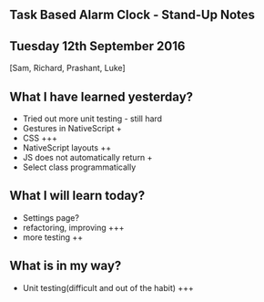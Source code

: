 ## Task Based Alarm Clock - Stand-Up Notes
## Tuesday 12th September 2016

[Sam, Richard, Prashant, Luke]

## What I have learned yesterday?
* Tried out more unit testing - still hard
* Gestures in NativeScript +
* CSS +++
* NativeScript layouts ++
* JS does not automatically return +
* Select class programmatically

## What I will learn today?
* Settings page?
* refactoring, improving +++
* more testing ++

## What is in my way?
* Unit testing(difficult and out of the habit) +++

